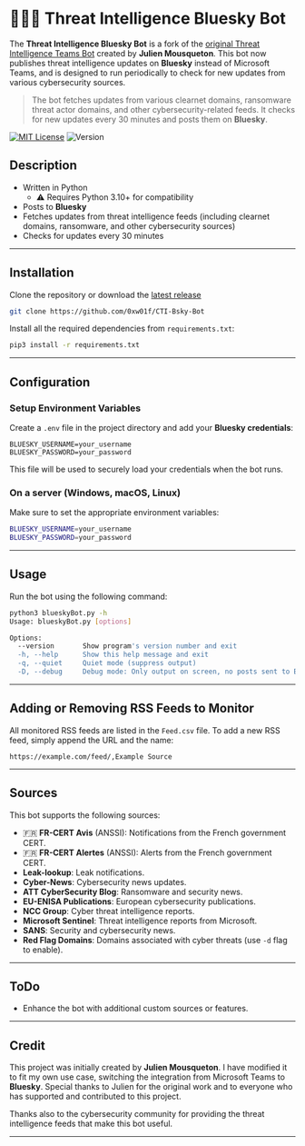 
# 🏴‍☠️🤖 Threat Intelligence Bluesky Bot

The **Threat Intelligence Bluesky Bot** is a fork of the [original Threat Intelligence Teams Bot](https://github.com/JMousqueton/CTI-MSTeams-Bot) created by **Julien Mousqueton**. This bot now publishes threat intelligence updates on **Bluesky** instead of Microsoft Teams, and is designed to run periodically to check for new updates from various cybersecurity sources.

> The bot fetches updates from various clearnet domains, ransomware threat actor domains, and other cybersecurity-related feeds. It checks for new updates every 30 minutes and posts them on **Bluesky**.

[![MIT License](https://img.shields.io/badge/License-MIT-yellow.svg)](LICENSE) ![Version](https://img.shields.io/badge/version-1.0.1-blue.svg)  

## Description

* Written in Python
  - ⚠️ Requires Python 3.10+ for compatibility
* Posts to **Bluesky**
* Fetches updates from threat intelligence feeds (including clearnet domains, ransomware, and other cybersecurity sources)
* Checks for updates every 30 minutes

---

## Installation

Clone the repository or download the [latest release](https://github.com/JMousqueton/CTI-MSTeams-Bot/releases/latest)

```bash
git clone https://github.com/0xw01f/CTI-Bsky-Bot
```

Install all the required dependencies from `requirements.txt`:

```bash
pip3 install -r requirements.txt
```

---

## Configuration

### Setup Environment Variables

Create a `.env` file in the project directory and add your **Bluesky credentials**:

```text
BLUESKY_USERNAME=your_username
BLUESKY_PASSWORD=your_password
```

This file will be used to securely load your credentials when the bot runs.

### On a server (Windows, macOS, Linux)

Make sure to set the appropriate environment variables:

```bash
BLUESKY_USERNAME=your_username
BLUESKY_PASSWORD=your_password
```

---

## Usage

Run the bot using the following command:

```bash
python3 blueskyBot.py -h
Usage: blueskyBot.py [options]

Options:
  --version       Show program's version number and exit
  -h, --help      Show this help message and exit
  -q, --quiet     Quiet mode (suppress output)
  -D, --debug     Debug mode: Only output on screen, no posts sent to Bluesky
```

---

## Adding or Removing RSS Feeds to Monitor

All monitored RSS feeds are listed in the `Feed.csv` file. To add a new RSS feed, simply append the URL and the name:

```text
https://example.com/feed/,Example Source
```

---

## Sources

This bot supports the following sources:

- 🇫🇷 **FR-CERT Avis** (ANSSI): Notifications from the French government CERT.
- 🇫🇷 **FR-CERT Alertes** (ANSSI): Alerts from the French government CERT.
- **Leak-lookup**: Leak notifications.
- **Cyber-News**: Cybersecurity news updates.
- **ATT CyberSecurity Blog**: Ransomware and security news.
- **EU-ENISA Publications**: European cybersecurity publications.
- **NCC Group**: Cyber threat intelligence reports.
- **Microsoft Sentinel**: Threat intelligence reports from Microsoft.
- **SANS**: Security and cybersecurity news.
- **Red Flag Domains**: Domains associated with cyber threats (use `-d` flag to enable).

---

## ToDo

- Enhance the bot with additional custom sources or features.

---

## Credit

This project was initially created by **Julien Mousqueton**. I have modified it to fit my own use case, switching the integration from Microsoft Teams to **Bluesky**. Special thanks to Julien for the original work and to everyone who has supported and contributed to this project.

Thanks also to the cybersecurity community for providing the threat intelligence feeds that make this bot useful.

---
